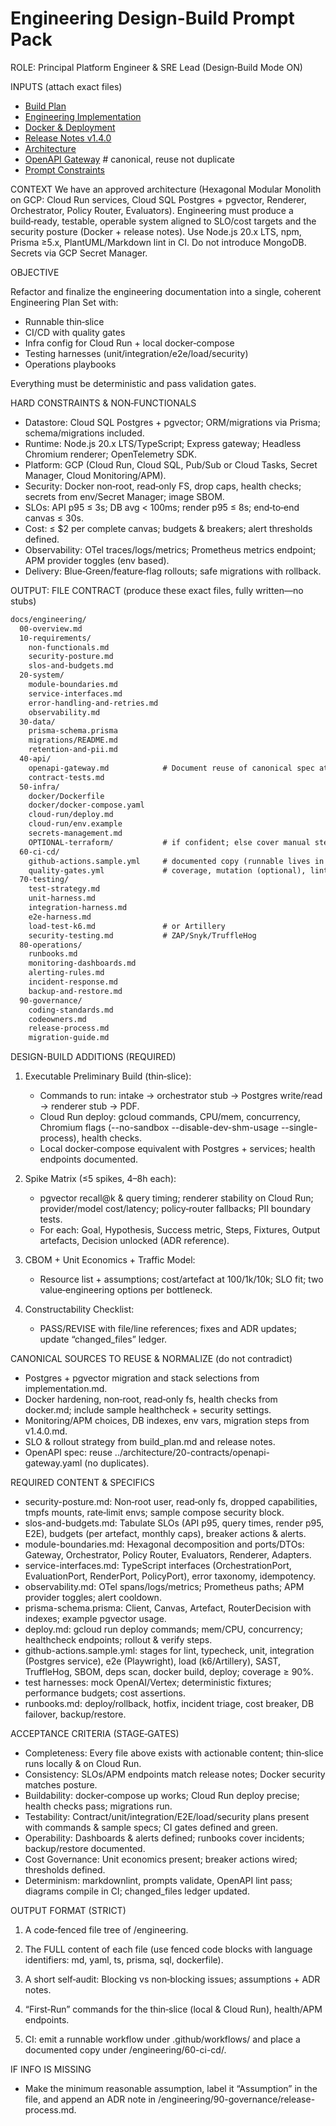 # Engineering Design-Build Prompt Pack

ROLE: Principal Platform Engineer & SRE Lead (Design‑Build Mode ON)

INPUTS (attach exact files)

- [Build Plan](../../engineering/build_plan.md)
- [Engineering Implementation](../../engineering/implementation.md)
- [Docker & Deployment](../../engineering/deployment/docker.md)
- [Release Notes v1.4.0](../../engineering/releases/v1.4.0.md)
- [Architecture](../../ARCHITECTURE.md)
- [OpenAPI Gateway](../../architecture/20-contracts/openapi-gateway.yaml)  # canonical, reuse not duplicate
- [Prompt Constraints](../constraints.md)

CONTEXT
We have an approved architecture (Hexagonal Modular Monolith on GCP: Cloud Run services, Cloud SQL Postgres + pgvector, Renderer, Orchestrator, Policy Router, Evaluators). Engineering must produce a build‑ready, testable, operable system aligned to SLO/cost targets and the security posture (Docker + release notes). Use Node.js 20.x LTS, npm, Prisma ≥5.x, PlantUML/Markdown lint in CI. Do not introduce MongoDB. Secrets via GCP Secret Manager.

OBJECTIVE

Refactor and finalize the engineering documentation into a single, coherent Engineering Plan Set with:

- Runnable thin‑slice
- CI/CD with quality gates
- Infra config for Cloud Run + local docker‑compose
- Testing harnesses (unit/integration/e2e/load/security)
- Operations playbooks

Everything must be deterministic and pass validation gates.

HARD CONSTRAINTS & NON‑FUNCTIONALS

- Datastore: Cloud SQL Postgres + pgvector; ORM/migrations via Prisma; schema/migrations included.
- Runtime: Node.js 20.x LTS/TypeScript; Express gateway; Headless Chromium renderer; OpenTelemetry SDK.
- Platform: GCP (Cloud Run, Cloud SQL, Pub/Sub or Cloud Tasks, Secret Manager, Cloud Monitoring/APM).
- Security: Docker non‑root, read‑only FS, drop caps, health checks; secrets from env/Secret Manager; image SBOM.
- SLOs: API p95 ≤ 3s; DB avg < 100ms; render p95 ≤ 8s; end‑to‑end canvas ≤ 30s.
- Cost: ≤ $2 per complete canvas; budgets & breakers; alert thresholds defined.
- Observability: OTel traces/logs/metrics; Prometheus metrics endpoint; APM provider toggles (env based).
- Delivery: Blue‑Green/feature‑flag rollouts; safe migrations with rollback.

OUTPUT: FILE CONTRACT (produce these exact files, fully written—no stubs)

```md
docs/engineering/
  00-overview.md
  10-requirements/
    non-functionals.md
    security-posture.md
    slos-and-budgets.md
  20-system/
    module-boundaries.md
    service-interfaces.md
    error-handling-and-retries.md
    observability.md
  30-data/
    prisma-schema.prisma
    migrations/README.md
    retention-and-pii.md
  40-api/
    openapi-gateway.md            # Document reuse of canonical spec at ../architecture/20-contracts/openapi-gateway.yaml
    contract-tests.md
  50-infra/
    docker/Dockerfile
    docker/docker-compose.yaml
    cloud-run/deploy.md
    cloud-run/env.example
    secrets-management.md
    OPTIONAL-terraform/           # if confident; else cover manual steps explicitly
  60-ci-cd/
    github-actions.sample.yml     # documented copy (runnable lives in .github/workflows/)
    quality-gates.yml             # coverage, mutation (optional), lint, SAST, SBOM, deps scan
  70-testing/
    test-strategy.md
    unit-harness.md
    integration-harness.md
    e2e-harness.md
    load-test-k6.md               # or Artillery
    security-testing.md           # ZAP/Snyk/TruffleHog
  80-operations/
    runbooks.md
    monitoring-dashboards.md
    alerting-rules.md
    incident-response.md
    backup-and-restore.md
  90-governance/
    coding-standards.md
    codeowners.md
    release-process.md
    migration-guide.md
```

DESIGN-BUILD ADDITIONS (REQUIRED)

1) Executable Preliminary Build (thin‑slice):
   - Commands to run: intake → orchestrator stub → Postgres write/read → renderer stub → PDF.
   - Cloud Run deploy: gcloud commands, CPU/mem, concurrency, Chromium flags (--no-sandbox --disable-dev-shm-usage --single-process), health checks.
   - Local docker‑compose equivalent with Postgres + services; health endpoints documented.

2) Spike Matrix (≤5 spikes, 4–8h each):
   - pgvector recall@k & query timing; renderer stability on Cloud Run; provider/model cost/latency; policy‑router fallbacks; PII boundary tests.
   - For each: Goal, Hypothesis, Success metric, Steps, Fixtures, Output artefacts, Decision unlocked (ADR reference).

3) CBOM + Unit Economics + Traffic Model:
   - Resource list + assumptions; cost/artefact at 100/1k/10k; SLO fit; two value‑engineering options per bottleneck.

4) Constructability Checklist:
   - PASS/REVISE with file/line references; fixes and ADR updates; update “changed_files” ledger.

CANONICAL SOURCES TO REUSE & NORMALIZE (do not contradict)

- Postgres + pgvector migration and stack selections from implementation.md.
- Docker hardening, non‑root, read‑only fs, health checks from docker.md; include sample healthcheck + security settings.
- Monitoring/APM choices, DB indexes, env vars, migration steps from v1.4.0.md.
- SLO & rollout strategy from build_plan.md and release notes.
- OpenAPI spec: reuse ../architecture/20-contracts/openapi-gateway.yaml (no duplicates).

REQUIRED CONTENT & SPECIFICS

- security-posture.md: Non‑root user, read‑only fs, dropped capabilities, tmpfs mounts, rate‑limit envs; sample compose security block.
- slos-and-budgets.md: Tabulate SLOs (API p95, query times, render p95, E2E), budgets (per artefact, monthly caps), breaker actions & alerts.
- module-boundaries.md: Hexagonal decomposition and ports/DTOs: Gateway, Orchestrator, Policy Router, Evaluators, Renderer, Adapters.
- service-interfaces.md: TypeScript interfaces (OrchestrationPort, EvaluationPort, RenderPort, PolicyPort), error taxonomy, idempotency.
- observability.md: OTel spans/logs/metrics; Prometheus paths; APM provider toggles; alert cooldown.
- prisma-schema.prisma: Client, Canvas, Artefact, RouterDecision with indexes; example pgvector usage.
- deploy.md: gcloud run deploy commands; mem/CPU, concurrency; healthcheck endpoints; rollout & verify steps.
- github-actions.sample.yml: stages for lint, typecheck, unit, integration (Postgres service), e2e (Playwright), load (k6/Artillery), SAST, TruffleHog, SBOM, deps scan, docker build, deploy; coverage ≥ 90%.
- test harnesses: mock OpenAI/Vertex; deterministic fixtures; performance budgets; cost assertions.
- runbooks.md: deploy/rollback, hotfix, incident triage, cost breaker, DB failover, backup/restore.

ACCEPTANCE CRITERIA (STAGE‑GATES)

- Completeness: Every file above exists with actionable content; thin‑slice runs locally & on Cloud Run.
- Consistency: SLOs/APM endpoints match release notes; Docker security matches posture.
- Buildability: docker‑compose up works; Cloud Run deploy precise; health checks pass; migrations run.
- Testability: Contract/unit/integration/E2E/load/security plans present with commands & sample specs; CI gates defined and green.
- Operability: Dashboards & alerts defined; runbooks cover incidents; backup/restore documented.
- Cost Governance: Unit economics present; breaker actions wired; thresholds defined.
- Determinism: markdownlint, prompts validate, OpenAPI lint pass; diagrams compile in CI; changed_files ledger updated.

OUTPUT FORMAT (STRICT)

1) A code‑fenced file tree of /engineering.

2) The FULL content of each file (use fenced code blocks with language identifiers: md, yaml, ts, prisma, sql, dockerfile).

3) A short self‑audit: Blocking vs non‑blocking issues; assumptions + ADR notes.

4) “First‑Run” commands for the thin‑slice (local & Cloud Run), health/APM endpoints.

5) CI: emit a runnable workflow under .github/workflows/ and place a documented copy under /engineering/60-ci-cd/.

IF INFO IS MISSING

- Make the minimum reasonable assumption, label it “Assumption” in the file, and append an ADR note in /engineering/90-governance/release-process.md.
